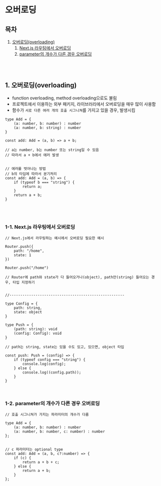# 오버로딩

## 목차

1. [오버로딩(overloading)](#1-오버로딩overloading)
    1. [Next.js 라우팅에서 오버로딩](#1-1-nextjs-라우팅에서-오버로딩)
    2. [parameter의 개수가 다른 경우 오버로딩](#1-2-parameter의-개수가-다른-경우-오버로딩)

<br/>
<br/>

## 1. 오버로딩(overloading)

- function overloading, method overloading으로도 불림
- 프로젝트에서 이용하는 외부 패키지, 라이브러리에서 오버로딩을 매우 많이 사용함
- 함수가 `서로 다른 여러 개의 호출 시그니쳐`를 가지고 있을 경우, 발생시킴

```tsx
type Add = {
    (a: number, b: number) : number
    (a: number, b: string) : number
}

const add: Add = (a, b) => a + b;

// a는 number, b는 number 또는 string일 수 있음
// 따라서 a + b에서 에러 발생


// 에러를 벗어나는 방법
// b의 타입에 따라서 분기처리
const add: Add = (a, b) => {
    if (typeof b === "string") {
        return a;
    }
    return a + b;
}
```

<br/>
<br/>

### 1-1. Next.js 라우팅에서 오버로딩

```tsx
// Next.js에서 라우팅하는 예시에서 오버로딩 필요한 예시

Router.push({
    path: "/home",
    state: 1
})

Router.push("/home")

// Router에 path와 state가 다 들어오거나(object), path만(string) 들어오는 경우, 타입 지정하기


//-----------------------------------------------------

type Config = {
    path: string,
    state: object
}

type Push = {
    (path: string): void
    (config: Config): void
}

// path는 string, state는 있을 수도 있고, 있으면, object 타입

const push: Push = (config) => {
    if (typeof config === "string") {
        console.log(config);
    } else {
        console.log((config.path));
    }
}
```

<br/>

### 1-2. parameter의 개수가 다른 경우 오버로딩

```tsx
// 호출 시그니쳐가 가지는 파라미터의 개수가 다름

type Add = {
    (a: number, b: number) : number
    (a: number, b: number, c: number) : number
};


// c 파라미터는 optional type
const add: Add = (a, b, c?:number) => {
    if (c) {
        return a + b + c;
    } else {
        return a + b;
    }
};
```